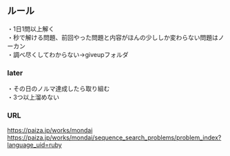 ## ルール  
・1日1問以上解く  
・秒で解ける問題、前回やった問題と内容がほんの少ししか変わらない問題はノーカン  
・調べ尽くしてわからない→giveupフォルダ  
  
### later  
・その日のノルマ達成したら取り組む  
・3つ以上溜めない  
  
### URL
https://paiza.jp/works/mondai  
https://paiza.jp/works/mondai/sequence_search_problems/problem_index?language_uid=ruby  


